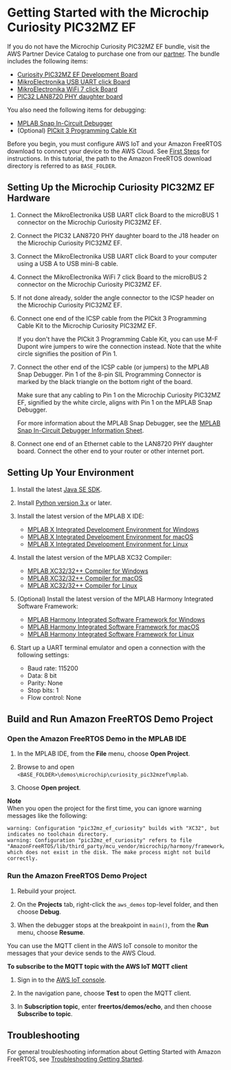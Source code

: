 # Getting Started with the Microchip Curiosity PIC32MZ EF<a name="getting_started_mch"></a>

If you do not have the Microchip Curiosity PIC32MZ EF bundle, visit the AWS Partner Device Catalog to purchase one from our [partner](https://devices.amazonaws.com/detail/a3G0L00000AANscUAH/Curiosity-PIC32MZ-EF-Amazon-FreeRTOS-Bundle)\. The bundle includes the following items:
+ [Curiosity PIC32MZ EF Development Board](https://www.microchip.com/Developmenttools/ProductDetails/DM320104)
+ [MikroElectronika USB UART click Board](https://www.mikroe.com/usb-uart-click)
+ [MikroElectronika WiFi 7 click Board](https://www.mikroe.com/wifi-7-click) 
+ [PIC32 LAN8720 PHY daughter board](http://www.microchip.com/DevelopmentTools/ProductDetails.aspx?PartNO=ac320004-3)

You also need the following items for debugging:
+ [MPLAB Snap In\-Circuit Debugger](https://www.microchip.com/Developmenttools/ProductDetails/PG164100) 
+ \(Optional\) [PICkit 3 Programming Cable Kit](https://new.microchipdirect.com/product/search/all/TPROG001) 

Before you begin, you must configure AWS IoT and your Amazon FreeRTOS download to connect your device to the AWS Cloud\. See [First Steps](freertos-prereqs.md) for instructions\. In this tutorial, the path to the Amazon FreeRTOS download directory is referred to as `BASE_FOLDER`\.

## Setting Up the Microchip Curiosity PIC32MZ EF Hardware<a name="setup-hw-mch"></a>

1. Connect the MikroElectronika USB UART click Board to the microBUS 1 connector on the Microchip Curiosity PIC32MZ EF\.

1. Connect the PIC32 LAN8720 PHY daughter board to the J18 header on the Microchip Curiosity PIC32MZ EF\.

1. Connect the MikroElectronika USB UART click Board to your computer using a USB A to USB mini\-B cable\.

1. Connect the MikroElectronika WiFi 7 click Board to the microBUS 2 connector on the Microchip Curiosity PIC32MZ EF\.

1. If not done already, solder the angle connector to the ICSP header on the Microchip Curiosity PIC32MZ EF\.

1. Connect one end of the ICSP cable from the PICkit 3 Programming Cable Kit to the Microchip Curiosity PIC32MZ EF\.

   If you don't have the PICkit 3 Programming Cable Kit, you can use M\-F Dupont wire jumpers to wire the connection instead\. Note that the white circle signifies the position of Pin 1\.

1. Connect the other end of the ICSP cable \(or jumpers\) to the MPLAB Snap Debugger\. Pin 1 of the 8\-pin SIL Programming Connector is marked by the black triangle on the bottom right of the board\.

   Make sure that any cabling to Pin 1 on the Microchip Curiosity PIC32MZ EF, signified by the white circle, aligns with Pin 1 on the MPLAB Snap Debugger\.

   For more information about the MPLAB Snap Debugger, see the [MPLAB Snap In\-Circuit Debugger Information Sheet](http://ww1.microchip.com/downloads/en/DeviceDoc/MPLAB%20Snap%20In-Circuit%20Debugger%20IS%20DS50002787A.pdf)\.

1. Connect one end of an Ethernet cable to the LAN8720 PHY daughter board\. Connect the other end to your router or other internet port\.

## Setting Up Your Environment<a name="setup-env_mch"></a>

1. Install the latest [Java SE SDK](http://www.oracle.com/technetwork/java/javase/downloads/index.html)\.

1. Install [Python version 3\.x](https://www.python.org/downloads/) or later\.

1. Install the latest version of the MPLAB X IDE:
   + [MPLAB X Integrated Development Environment for Windows](http://www.microchip.com/mplabx-ide-windows-installer)
   + [MPLAB X Integrated Development Environment for macOS](http://www.microchip.com/mplabx-ide-osx-installer)
   + [MPLAB X Integrated Development Environment for Linux](http://www.microchip.com/mplabx-ide-linux-installer)

1. Install the latest version of the MPLAB XC32 Compiler:
   + [MPLAB XC32/32\+\+ Compiler for Windows](http://www.microchip.com/mplabxc32windows)
   + [MPLAB XC32/32\+\+ Compiler for macOS](http://www.microchip.com/mplabxc32osx)
   + [MPLAB XC32/32\+\+ Compiler for Linux](http://www.microchip.com/mplabxc32linux)

1. \(Optional\) Install the latest version of the MPLAB Harmony Integrated Software Framework:
   + [MPLAB Harmony Integrated Software Framework for Windows](http://www.microchip.com/mymicrochip/filehandler.aspx?ddocname=en603881)
   + [MPLAB Harmony Integrated Software Framework for macOS](http://www.microchip.com/mymicrochip/filehandler.aspx?ddocname=en603883)
   + [MPLAB Harmony Integrated Software Framework for Linux](http://www.microchip.com/mymicrochip/filehandler.aspx?ddocname=en603882)

1. Start up a UART terminal emulator and open a connection with the following settings:
   + Baud rate: 115200
   + Data: 8 bit
   + Parity: None
   + Stop bits: 1
   + Flow control: None

## Build and Run Amazon FreeRTOS Demo Project<a name="mch-build-and-run-example"></a>

### Open the Amazon FreeRTOS Demo in the MPLAB IDE<a name="mch-freertos-import-project"></a><a name="mch-load-project"></a>

1. In the MPLAB IDE, from the **File** menu, choose **Open Project**\.

1. Browse to and open `<BASE_FOLDER>\demos\microchip\curiosity_pic32mzef\mplab`\.

1. Choose **Open project**\.

**Note**  
When you open the project for the first time, you can ignore warning messages like the following:  

```
warning: Configuration "pic32mz_ef_curiosity" builds with "XC32", but indicates no toolchain directory.
warning: Configuration "pic32mz_ef_curiosity" refers to file "AmazonFreeRTOS/lib/third_party/mcu_vendor/microchip/harmony/framework/bootloader/src/bootloader.h" which does not exist in the disk. The make process might not build correctly.
```

### Run the Amazon FreeRTOS Demo Project<a name="mch-run-example"></a>

1. Rebuild your project\.

1. On the **Projects** tab, right\-click the `aws_demos` top\-level folder, and then choose **Debug**\.

1. When the debugger stops at the breakpoint in `main()`, from the **Run** menu, choose **Resume**\.

You can use the MQTT client in the AWS IoT console to monitor the messages that your device sends to the AWS Cloud\.

**To subscribe to the MQTT topic with the AWS IoT MQTT client**

1. Sign in to the [AWS IoT console](https://console.aws.amazon.com/iotv2/)\.

1. In the navigation pane, choose **Test** to open the MQTT client\.

1. In **Subscription topic**, enter **freertos/demos/echo**, and then choose **Subscribe to topic**\.

## Troubleshooting<a name="getting_started_mch_troubleshooting"></a>

For general troubleshooting information about Getting Started with Amazon FreeRTOS, see [Troubleshooting Getting Started](gsg-troubleshooting.md)\.